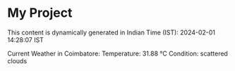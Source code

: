 # My Project

This content is dynamically generated in Indian Time (IST): 2024-02-01 14:28:07 IST


Current Weather in Coimbatore:
Temperature: 31.88 °C
Condition: scattered clouds

